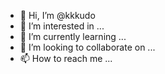 - 👋 Hi, I’m @kkkudo
- 👀 I’m interested in ...
- 🌱 I’m currently learning ...
- 💞️ I’m looking to collaborate on ...
- 📫 How to reach me ...

<!---
kkkudo/kkkudo is a ✨ special ✨ repository because its `README.md` (this file) appears on your GitHub profile.
You can click the Preview link to take a look at your changes.
--->
